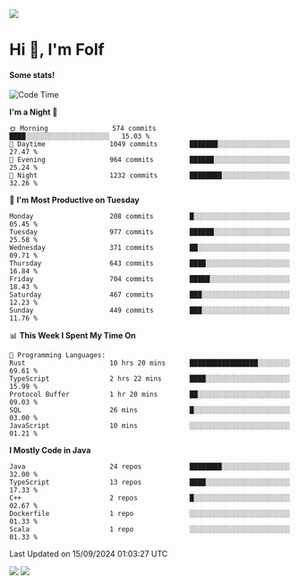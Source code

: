 <img src="https://komarev.com/ghpvc/?username=itsfolf"/>
<h1>Hi 👋, I'm Folf</h1>


#### Some stats!
<!--START_SECTION:waka-->
![Code Time](http://img.shields.io/badge/Code%20Time-2%2C330%20hrs%2049%20mins-blue)

**I'm a Night 🦉** 

```text
🌞 Morning                574 commits         ████░░░░░░░░░░░░░░░░░░░░░   15.03 % 
🌆 Daytime                1049 commits        ███████░░░░░░░░░░░░░░░░░░   27.47 % 
🌃 Evening                964 commits         ██████░░░░░░░░░░░░░░░░░░░   25.24 % 
🌙 Night                  1232 commits        ████████░░░░░░░░░░░░░░░░░   32.26 % 
```
📅 **I'm Most Productive on Tuesday** 

```text
Monday                   208 commits         █░░░░░░░░░░░░░░░░░░░░░░░░   05.45 % 
Tuesday                  977 commits         ██████░░░░░░░░░░░░░░░░░░░   25.58 % 
Wednesday                371 commits         ██░░░░░░░░░░░░░░░░░░░░░░░   09.71 % 
Thursday                 643 commits         ████░░░░░░░░░░░░░░░░░░░░░   16.84 % 
Friday                   704 commits         █████░░░░░░░░░░░░░░░░░░░░   18.43 % 
Saturday                 467 commits         ███░░░░░░░░░░░░░░░░░░░░░░   12.23 % 
Sunday                   449 commits         ███░░░░░░░░░░░░░░░░░░░░░░   11.76 % 
```


📊 **This Week I Spent My Time On** 

```text
💬 Programming Languages: 
Rust                     10 hrs 20 mins      █████████████████░░░░░░░░   69.61 % 
TypeScript               2 hrs 22 mins       ████░░░░░░░░░░░░░░░░░░░░░   15.99 % 
Protocol Buffer          1 hr 20 mins        ██░░░░░░░░░░░░░░░░░░░░░░░   09.03 % 
SQL                      26 mins             █░░░░░░░░░░░░░░░░░░░░░░░░   03.00 % 
JavaScript               10 mins             ░░░░░░░░░░░░░░░░░░░░░░░░░   01.21 % 
```

**I Mostly Code in Java** 

```text
Java                     24 repos            ████████░░░░░░░░░░░░░░░░░   32.00 % 
TypeScript               13 repos            ████░░░░░░░░░░░░░░░░░░░░░   17.33 % 
C++                      2 repos             █░░░░░░░░░░░░░░░░░░░░░░░░   02.67 % 
Dockerfile               1 repo              ░░░░░░░░░░░░░░░░░░░░░░░░░   01.33 % 
Scala                    1 repo              ░░░░░░░░░░░░░░░░░░░░░░░░░   01.33 % 
```




 Last Updated on 15/09/2024 01:03:27 UTC
<!--END_SECTION:waka-->
<a src="https://discord.com/users/1090088995976925305"><img src="https://lanyard-profile-readme.vercel.app/api/1090088995976925305"/></a></td> 
<img src="https://hit.yhype.me/github/profile?user_id=9268058"/>
